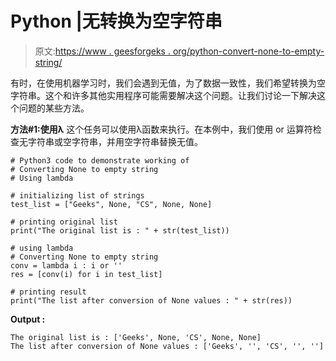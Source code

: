 # Python |无转换为空字符串

> 原文:[https://www . geesforgeks . org/python-convert-none-to-empty-string/](https://www.geeksforgeeks.org/python-convert-none-to-empty-string/)

有时，在使用机器学习时，我们会遇到无值，为了数据一致性，我们希望转换为空字符串。这个和许多其他实用程序可能需要解决这个问题。让我们讨论一下解决这个问题的某些方法。

**方法#1:使用λ**
这个任务可以使用λ函数来执行。在本例中，我们使用 or 运算符检查无字符串或空字符串，并用空字符串替换无值。

```
# Python3 code to demonstrate working of
# Converting None to empty string
# Using lambda

# initializing list of strings
test_list = ["Geeks", None, "CS", None, None]

# printing original list 
print("The original list is : " + str(test_list))

# using lambda
# Converting None to empty string
conv = lambda i : i or ''
res = [conv(i) for i in test_list]

# printing result 
print("The list after conversion of None values : " + str(res))
```

**Output :**

```
The original list is : ['Geeks', None, 'CS', None, None]
The list after conversion of None values : ['Geeks', '', 'CS', '', '']

```